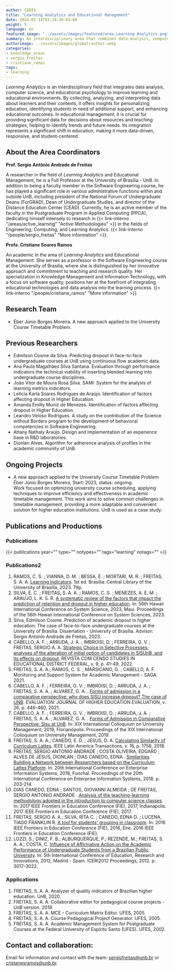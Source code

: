 ```yaml
---
author: CEDIS
title: "Learning Analytics and Educational Management"
date: 2024-02-14T02:18:30-03:00
weight: 5
language: en
featured_image: "../assets/images/featured/area_Learning Analytics.png"
summary: An interdisciplinary area that combines data analysis, computer science, and educational psychology to enhance learning and educational environments. By collecting, analyzing, and interpreting data about learners and their contexts, it provides insights to personalize education, identify students who need more support, and improve educational outcomes.
authorimage: ../assets/images/global/author.webp
categories:
- knowledge_areas
- sergio_freitas
- cristiane_ramos
tags: 
- learning
---
```


*Learning Analytics* is an interdisciplinary field that integrates data analysis, computer science, and educational psychology to improve learning and educational environments. By collecting, analyzing, and interpreting data about learners and their contexts, it offers insights for personalizing education, identifying students in need of additional support, and enhancing educational outcomes. In educational management, it is crucial for providing significant data for decisions about resources and teaching strategies, helping to identify trends and future needs. Its integration represents a significant shift in education, making it more data-driven, responsive, and student-centered.

## About the Area Coordinators

**Prof. Sergio Antônio Andrade de Freitas**

A researcher in the field of *Learning Analytics* and Educational Management, he is a Full Professor at the University of Brasília - UnB. In addition to being a faculty member in the Software Engineering course, he has played a significant role in various administrative functions within and outside UnB, including president of the National Forum of Undergraduate Deans (ForGRAD), Dean of Undergraduate Studies, and director of the Distance Education Center (CEAD). Currently, he is an active member of the faculty in the Postgraduate Program in Applied Computing (PPCA), dedicating himself intensely to research in {{< link-interno "/areas/active_learning" "Active Methodologies" >}} in the fields of Engineering, Computing, and Learning Analytics. {{< link-interno "/people/sergio_freitas" "More information" >}}.

**Profa. Cristiane Soares Ramos**

An academic in the area of *Learning Analytics* and Educational Management. She serves as a professor in the Software Engineering course at the University of Brasília, where she is distinguished by her innovative approach and commitment to teaching and research quality. Her specialization in Knowledge Management and Information Technology, with a focus on software quality, positions her at the forefront of integrating educational technologies and data analysis into the learning process. {{< link-interno "/people/cristiane_ramos" "More information" >}}.
## Research Team
- Éber Júnio Borges Moreira. A new approach applied to the University Course Timetable Problem.
## Previous Researchers
- Edmilson Cosme da Silva. Predicting dropout in face-to-face undergraduate courses at UnB using continuous flow academic data.
- Ana Paula Magalhães Silva Santana. Evaluation through performance indicators the technical viability of inserting blended learning into undergraduate course disciplines.
- João Vitor de Moura Rosa Silva. SAMI: System for the analysis of learning metrics indicators.
- Leticia Karla Soares Rodrigues de Araújo. Identification of factors affecting dropout in Higher Education.
- Amanda Emilly Muniz de Menezes. Identification of factors affecting dropout in Higher Education.
- Leandro Veloso Rodrigues. A study on the contribution of the Science without Borders program to the development of behavioral competencies in Software Engineering.
- Attany Nathaly Araújo. Design and implementation of an experience base in R&D laboratories.
- Dionlan Alves. Algorithm for adherence analysis of profiles in the academic community of UnB.
## Ongoing Projects
- A new approach applied to the University Course Timetable Problem  
    Éber Júnio Borges Moreira, Start: 2023, status: ongoing.  
    Work focused on optimizing university course scheduling, applying techniques to improve efficiency and effectiveness in academic timetable management. This work aims to solve common challenges in timetable management, providing a more adaptable and convenient solution for higher education institutions. UnB is used as a case study.
## Publications and Productions
### Publications

{{< publications year="" type="" notypes="" tags="learning" notags="" >}}
### Publications2
1. RAMOS, C. S. ; VIANNA, D. M. ; BESSA, E. ; MORTARI, M. R. ; FREITAS, S. A. A. [Learning Indicators](https://livros.unb.br/index.php/portal/catalog/book/442). 1st ed. Brasília: Central Library of the University of Brasília, 2023. 79p.
2. SILVA, E. C. ; FREITAS, S. A. A. ; RAMOS, C. S. ; MENEZES, A. E. M. ; ARAUJO, L. K. S. R. [A systematic review of the factors that impact the prediction of retention and dropout in higher education](https://scholarspace.manoa.hawaii.edu/items/cea3a935-cc7d-44f6-8c96-d8aaadbb2e7c). In: 56th Hawaii International Conference on System Science, 2023, Maui. Proceedings of the 56th Hawaii International Conference on System Sciences, 2023.
3. Silva, Edmilson Cosme. Prediction of academic dropout in higher education: The case of face-to-face undergraduate courses at the University of Brasília. Dissertation - University of Brasília. Advisor: Sergio Antonio Andrade de Freitas, 2023.
4. CABELLO, A. F. ; ARRUDA, J. A. ; IMBROISI, D. ; FERREIRA, G. V. ; FREITAS, SERGIO A. A. [Strategic Choice in Selective Processes: analyses of the alteration of initial option of candidates in SISUnB, and its effects on dropout](https://periodicos.se.df.gov.br/index.php/comcenso/article/view/1345). REVISTA COM CENSO STUDIES IN EDUCATIONAL DISTRICT FEDERAL, v. 9, p. 41-49, 2022.
5. FREITAS, S. A. A.; RAMOS, C. S. ; MARSICANO, G. ; CABELLO, A. F. Monitoring and Support System for Academic Management - SAGA. 2021.
6. CABELLO, A. F. ; FERREIRA, G. V. ; IMBROISI, D. ; ARRUDA, J. A. ; FREITAS, S. A. A. ; ALVAREZ, G. A. . [Forms of admission in a comparative perspective: why does SISU increase dropout? The case of UNB](https://doi.org/10.1590/S1414-40772021000200006). EVALUATION: JOURNAL OF HIGHER EDUCATION EVALUATION, v. 26, p. 446-460, 2021.
7. CABELLO, A. F. ; FERREIRA, G. V. ; IMBROISI, D. ; ARRUDA, J. A. ; FREITAS, S. A. A. ; ALVAREZ, G. A. . [Forms of Admission in Comparative Perspective: Sisu at UnB](https://repositorio.ufsc.br/handle/123456789/201885). In: XIX International Colloquium on University Management, 2019, Florianópolis. Proceedings of the XIX International Colloquium on University Management, 2019.
8. FREITAS, S. A. A.; CANEDO, E. D. ; JESUS, D. A. [Calculating Similarity of Curriculum Lattes](https://doi.org/10.1109/TLA.2018.8444396). IEEE Latin America Transactions, v. 16, p. 1758, 2018.
9. FREITAS, SERGIO ANTONIO ANDRADE ; COSTA OLIVEIRA, EDGARD ; ALVES DE JESUS, DIONLAN ; DIAS CANEDO, EDNA . [Similarities Building a Network between Researchers based on the Curriculum Lattes Platform](http://dx.doi.org/10.5220/0006664102030214). In: 20th International Conference on Enterprise Information Systems, 2018, Funchal. Proceedings of the 20th International Conference on Enterprise Information Systems, 2018. p. 203-214.
10. DIAS CANEDO, EDNA ; SANTOS, GIOVANNI ALMEIDA ; DE FREITAS, SERGIO ANTONIO ANDRADE . [Analysis of the teaching-learning methodology adopted in the introduction to computer science classes](https://doi.org/10.1109/FIE.2017.8190556). In: 2017 IEEE Frontiers in Education Conference (FIE), 2017, Indianapolis. 2017 IEEE Frontiers in Education Conference (FIE), 2017. 
11. FREITAS, SERGIO A. A.; SILVA, RITA C. ; CANEDO, EDNA D. ; LUCENA, TIAGO FRANKLIN R. [A tool for students' grouping in classroom](http://dx.doi.org/10.1109/FIE.2016.7757708). In: 2016 IEEE Frontiers in Education Conference (FIE), 2016, Eire. 2016 IEEE Frontiers in Education Conference (FIE). 
12. LOZZI, S.; DINIZ, F. B.; ALBURQUERQUE, P.; REZENDE, M.; FREITAS, S. A. A.; COSTA, C. [Influence of Affirmative Action on the Academic Performance of Undergraduate Students from a Brazilian Public University](https://library.iated.org/view/LOZZI2012INF). In: 5th International Conference of Education, Research and Innovations, 2012, Madrid - Spain. ICERI2012 Proceedings, 2012. p. 3017-3022.


### Applications
1. FREITAS, S. A. A. Analyzer of quality indicators of Brazilian higher education. UnB, 2020.
2. FREITAS, S. A. A. Collaborative editor for pedagogical course projects - UnB version. 2019.
3. FREITAS, S. A. A. MCE - Curriculum Matrix Editor. UFES, 2005.
4. FREITAS, S. A. A. Course Pedagogical Project Generator. UFES, 2005.
5. FREITAS, S. A. A. Academic Management System for Postgraduate Courses at the Federal University of Espírito Santo (UFES). UFES, 2002.
## Contact and collaboration:
 Email for information and contact with the team: [sergiofreitas@unb.br](mailto:sergiofreitas@unb.br) or [cristanesramos@unb.br](mailto:cristanesramos@unb.br).